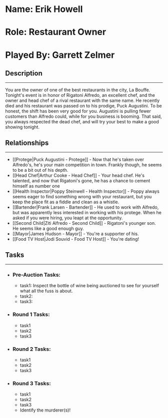 # Name: Erik Howell
# Role: Restaurant Owner
# Played By: Garrett Zelmer

## Description
---
You are the owner of one of the best restaurants in the city, La Bouffe. Tonight's event is in honor of Rigatoni Alfredo, an excellent chef, and the owner and head chef of a rival restaurant with the same name. He recently died and his restaurant was passed on to his prodige, Puck Augustini. To be honest, the shift has been very good for you. Augustini is pulling fewer customers than Alfredo could, while for you business is booming. That said, you always respected the dead chef, and will try your best to make a good showing tonight.

## Relationships
---
- [[Protege|Puck Augustini - Protege]]  - Now that he's taken over Alfredo's, he's your main competition in town. Frankly though, he seems to be a bit out of his depth.
- [[Head Chef|Arthur Cooke - Head Chef]]  - Your head chef. He's talented, and now that Rigatoni's gone, he has a chance to cement himself as number one
- [[Health Inspector|Poppy Steinwell - Health Inspector]]  - Poppy always seems eager to find something wrong with your restaurant, but you keep the place fit as a fiddle and clean as a whistle.
- [[Bartender|Frank Larsen - Bartender]]  - He used to work with Alfredo, but was apparently less interested in working with his protege. When he asked if you were hiring, you leapt at the opportunity.
- [[Second Child|Ziti Alfredo - Second Child]]  - Rigatoni's younger son. He seems like a good enough guy.
- [[Mayor|James Hudson - Mayor]]  - You're a supporter of his.
- [[Food TV Host|Jodi Souvid - Food TV Host]]  - You're dating!

## Tasks
___
- ### Pre-Auction Tasks: 
	- task1:  Inspect the bottle of wine being auctioned to see for yourself what all the fuss is about.
	- task2:  
	- task3:  
- ### Round 1 Tasks:
	- task1
	- task2
	- task3
- ### Round 2 Tasks:
	- task1
	- task2
	- task3
- ### Round 3 Tasks:
	- task1
	- task2
	- task3
	- Identify the murderer(s)!